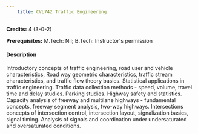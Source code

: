 ```yaml
---
    title: CVL742 Traffic Engineering
---
```

**Credits:** 4 (3-0-2)



**Prerequisites:** M.Tech: Nil; B.Tech: Instructor's permission

#### Description 
Introductory concepts of traffic engineering, road user and vehicle characteristics, Road way geometric characteristics, traffic stream characteristics, and traffic flow theory basics. Statistical applications in traffic engineering. Traffic data collection methods - speed, volume, travel time and delay studies. Parking studies. Highway safety and statistics. Capacity analysis of freeway and multilane highways - fundamental concepts, freeway segment analysis, two-way highways. Intersections concepts of intersection control, intersection layout, signalization basics, signal timing. Analysis of signals and coordination under undersaturated and oversaturated conditions.